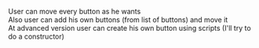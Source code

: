 User can move every button as he wants  
Also user can add his own buttons (from list of buttons) and move it  
At advanced version user can create his own button using scripts (I'll try to do a constructor)  